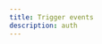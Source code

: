 ```yaml
---
title: Trigger events
description: auth
---
```


<inline-fragment platform="js" src="~/lib/auth/fragments/js/emailpassword.md"></inline-fragment>